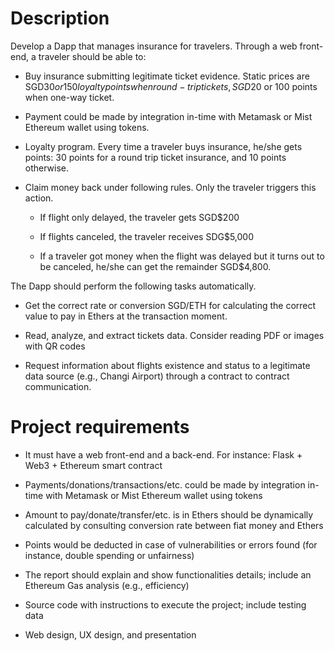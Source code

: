 # Description

Develop a Dapp that manages insurance for travelers. Through a web front-end,
a traveler should be able to:

- Buy insurance submitting legitimate ticket evidence. 
    Static prices are SGD$30 or 150 loyalty points when round-trip tickets,
    SGD$20 or 100 points when one-way ticket.

- Payment could be made by integration in-time with Metamask or
    Mist Ethereum wallet using tokens.

- Loyalty program. Every time a traveler buys insurance, he/she gets points:
    30 points for a round trip ticket insurance, and 10 points otherwise.

- Claim money back under following rules. Only the traveler triggers this action.

  - If flight only delayed, the traveler gets SGD$200

  - If flights canceled, the traveler receives SDG$5,000

  - If a traveler got money when the flight was delayed but it turns out
        to be canceled, he/she can get the remainder SGD$4,800.

The Dapp should perform the following tasks automatically.

- Get the correct rate or conversion SGD/ETH for calculating the
    correct value to pay in Ethers at the transaction moment.

- Read, analyze, and extract tickets data. Consider reading PDF or
    images with QR codes
- Request information about flights existence and status to a legitimate
    data source (e.g., Changi Airport) through a contract to contract communication.


# Project requirements

- It must have a web front-end and a back-end.
    For instance: Flask + Web3 + Ethereum smart contract

- Payments/donations/transactions/etc. could be made by integration
    in-time with Metamask or Mist Ethereum wallet using tokens

- Amount to pay/donate/transfer/etc. is in Ethers should be
    dynamically calculated by consulting conversion rate between fiat money and Ethers

- Points would be deducted in case of vulnerabilities or errors
    found (for instance, double spending or unfairness)

- The report should explain and show functionalities details;
    include an Ethereum Gas analysis (e.g., efficiency) 

- Source code with instructions to execute the project;
    include testing data

- Web design, UX design, and presentation


